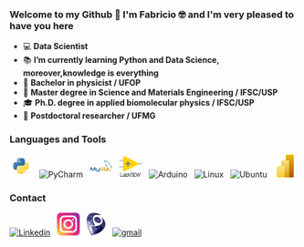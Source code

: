 ### Welcome to my Github 👋 I'm Fabricio 🤓 and I'm very pleased to have you here 



- :computer: **Data Scientist**
- :books: **I’m currently learning  Python and Data Science, moreover,knowledge is everything** 
- :microscope: **Bachelor in physicist / UFOP**
- :scroll: **Master degree in Science and Materials Engineering / IFSC/USP**
- :mortar_board: **Ph.D. degree in applied biomolecular physics / IFSC/USP**
- :microscope: **Postdoctoral researcher / UFMG** 


### Languages and Tools 

<img height="40" src="https://raw.githubusercontent.com/github/explore/80688e429a7d4ef2fca1e82350fe8e3517d3494d/topics/python/python.png" alt="Python">&nbsp;&nbsp;
<img height="40" src="https://dashboard.snapcraft.io/site_media/appmedia/2017/11/PyCharmCore256.png" alt="PyCharm" />&nbsp;&nbsp;
<img height="40" src="https://github.com/devicons/devicon/blob/master/icons/mysql/mysql-original-wordmark.svg" alt="MySQL" />&nbsp;&nbsp;
<img height="40" src="https://github.com/devicons/devicon/blob/master/icons/labview/labview-original-wordmark.svg" alt="LABView" />&nbsp;&nbsp;
<img height="40" src="https://cdn.jsdelivr.net/gh/devicons/devicon/icons/arduino/arduino-original-wordmark.svg" alt="Arduino" />&nbsp;&nbsp;
<img height="40" src="https://cdn.jsdelivr.net/gh/devicons/devicon/icons/linux/linux-original.svg" alt="Linux" />&nbsp;&nbsp;
<img height="40" src="https://cdn.jsdelivr.net/gh/devicons/devicon/icons/ubuntu/ubuntu-plain.svg" alt="Ubuntu" />&nbsp;&nbsp;
<img height="40" src="https://github.com/fabricio2384/fabricio2384/blob/main/New_Power_BI_Logo.svg.png" alt="Power BI" />

### Contact

[<img height="40" src="https://cdn.jsdelivr.net/gh/devicons/devicon/icons/linkedin/linkedin-original.svg" alt="Linkedin"/>](https://www.linkedin.com/in/fabricio-santos-20704570/)&nbsp;&nbsp;
[<img height="40" src="https://github.com/fabricio2384/fabricio2384/blob/main/iconfinder-social-media-applications-3instagram-4102579_113804.svg" alt="Instagram"/>](https://www.instagram.com/fabricioaps1/)&nbsp;&nbsp;
[<img height="40" src="https://github.com/fabricio2384/fabricio2384/blob/main/image-removebg-preview.png" alt="Lattes"/>](http://lattes.cnpq.br/4083978919936110/)&nbsp;&nbsp;
[<img height="40" src="https://upload.wikimedia.org/wikipedia/commons/7/7e/Gmail_icon_%282020%29.svg" alt="gmail"/>](mailto:santofabricio@gmail.com)

